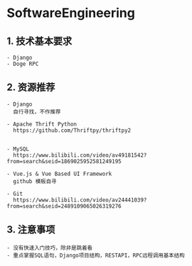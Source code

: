 # SoftwareEngineering

## 1. 技术基本要求
    - Django
    - Doge RPC
## 2. 资源推荐
    - Django
      自行寻找，不作推荐
      
    - Apache Thrift Python
      https://github.com/Thriftpy/thriftpy2
      
      
    - MySQL
      https://www.bilibili.com/video/av49181542?from=search&seid=1869025952581249195
      
    - Vue.js & Vue Based UI Framework
      github 模板自寻
    
    - Git
      https://www.bilibili.com/video/av24441039?from=search&seid=2489109065026319276
    
## 3. 注意事项
    - 没有快速入门技巧，除非是跳着看
    - 重点掌握SQL语句，Django项目结构，RESTAPI，RPC远程调用基本结构
